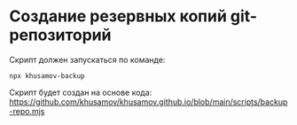 Создание резервных копий git-репозиторий
========================================

Скрипт должен запускаться по команде:

```
npx khusamov-backup
```

Скрипт будет создан на основе кода:  
https://github.com/khusamov/khusamov.github.io/blob/main/scripts/backup-repo.mjs
